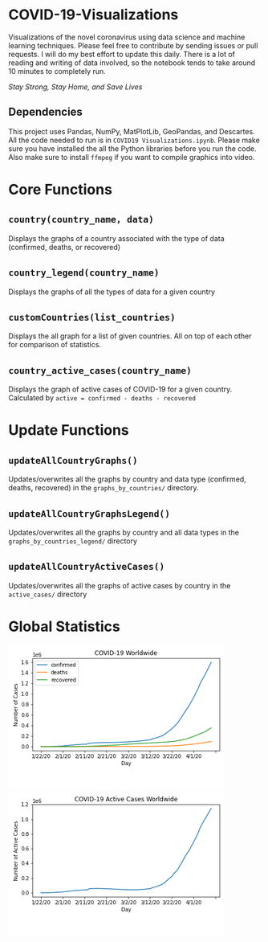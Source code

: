 # COVID-19-Visualizations
Visualizations of the novel coronavirus using data science and machine learning techniques. Please feel free to contribute by sending issues or pull requests. I will do my best effort to update this daily. There is a lot of reading and writing of data involved, so the notebook tends to take around 10 minutes to completely run.

_Stay Strong, Stay Home, and Save Lives_

## Dependencies
This project uses Pandas, NumPy, MatPlotLib, GeoPandas, and Descartes. All the code needed to run is in `COVID19 Visualizations.ipynb`. Please make sure you have installed the all the Python libraries before you run the code. Also make sure to install `ffmpeg` if you want to compile graphics into video.

# Core Functions

## `country(country_name, data)`
Displays the graphs of a country associated with the type of data (confirmed, deaths, or recovered)

## `country_legend(country_name)`
Displays the graphs of all the types of data for a given country

## `customCountries(list_countries)`
Displays the all graph for a list of given countries. All on top of each other for comparison of statistics.

## `country_active_cases(country_name)`
Displays the graph of active cases of COVID-19 for a given country. Calculated by `active = confirmed - deaths - recovered`

# Update Functions

## `updateAllCountryGraphs()`
Updates/overwrites all the graphs by country and data type (confirmed, deaths, recovered) in the `graphs_by_countries/` directory.

## `updateAllCountryGraphsLegend()`
Updates/overwrites all the graphs by country and all data types in the `graphs_by_countries_legend/` directory

## `updateAllCountryActiveCases()`
Updates/overwrites all the graphs of active cases by country in the `active_cases/` directory


# Global Statistics

![Global Statistics](COVID19_worldwide.png)
![Global Statistics](COVID19_worldwideACTIVE.png)
